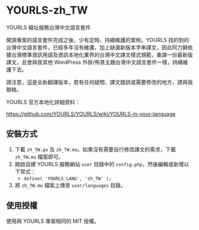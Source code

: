 # YOURLS-zh_TW
YOURLS 縮址服務台灣中文語言套件

開源專案的語言套件完成之後，少有定時、持續維護的案例。YOURLS 找的到的台灣中文語言套件，已經多年沒有維護，加上缺漏新版本字串譯文，因此阿力獅依據台灣標準資訊用語及資訊本地化業界的台灣中文譯文樣式規範，重譯一份最新版譯文，且會與我其他 WordPress 外掛/佈景主題台灣中文語言套件一樣，持續維護下去。

請注意，這是全新翻譯版本，若有任何疑問、譯文錯誤或需要修改的地方，請與我聯絡。

YOURLS 官方本地化詳細資料：

https://github.com/YOURLS/YOURLS/wiki/YOURLS-in-your-language

## 安裝方式

1. 下載 `zh_TW.po` 及 `zh_TW.mo`。如果沒有需要自行修改譯文的需求，下載 `zh_TW.mo` 檔案即可。
2. 開啟自建 YOURLS 服務網站 `user` 目錄中的 `config.php`，然後編輯或新增以下常式：
    - `define( 'YOURLS_LANG', 'zh_TW' );`
3. 將 `zh_TW.mo` 檔案上傳至 `user/languages` 目錄。

## 使用授權

使用與 YOURLS 專案相同的 MIT 授權。
